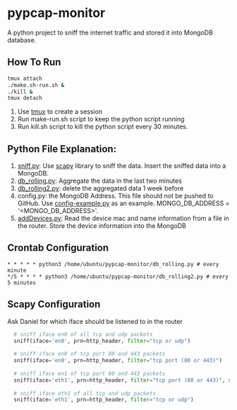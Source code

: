 
# pypcap-monitor
A python project to sniff the internet traffic and stored it into 
MongoDB database. 
## How To Run
```bash
tmux attach
./make.sh-run.sh &
./kill &
tmux detach
```
1. Use [tmux](https://github.com/tmux/tmux) to create a session
2. Run make-run.sh script to keep the python script running
3. Run kill.sh script to kill the python script every 30 minutes.

## Python File Explanation:
1. [sniff.py](./sniff.py): Use [scapy](https://github.com/secdev/scapy) library to
sniff the data. Insert the sniffed data into a MongoDB.
2. [db_rolling.py](./db_rolling.py): Aggregate the data in the last two minutes
3. [db_rolling2.py](./db_rolling2.py): delete the aggregated data 1 week before
4. config.py: the MongoDB Address. This file should not be pushed
to GitHub. Use [config-example.py](./config-example.py) as an example.
MONGO_DB_ADDRESS = '<MONGO_DB_ADDRESS>'.
5. [addDevices.py](./addDevices.py): Read the device mac and name information from
a file in the router. Store the device information into the MongoDB

## Crontab Configuration
```
* * * * * python3 /home/ubuntu/pypcap-monitor/db_rolling.py # every minute
*/5 * * * * python3 /home/ubuntu/pypcap-monitor/db_rolling2.py # every 5 minutes
```

## Scapy Configuration
Ask Daniel for which iface should be listened to in the router
```python
  # sniff iface en0 of all tcp and udp packets
  sniff(iface='en0', prn=http_header, filter="tcp or udp")
  
  # sniff iface en0 of tcp port 80 and 443 packets
  sniff(iface='en0', prn=http_header, filter="tcp port (80 or 443)")
  
  # sniff iface en1 of tcp port 80 and 443 packets
  sniff(iface='eth1', prn=http_header, filter="tcp port (80 or 443)", store=0)
  
  # sniff iface eth1 of all tcp and udp packets
  sniff(iface='eth1', prn=http_header, filter="tcp or udp")
```